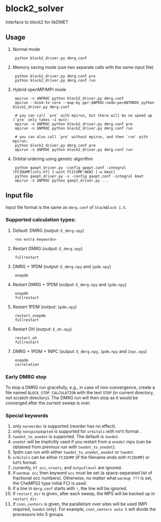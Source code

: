 # block2_solver
Interface to block2 for libDMET

## Usage

1. Normal mode

        python block2_driver.py dmrg.conf

2. Memory saving mode (use two separate calls with the same input file)

        python block2_driver.py dmrg.conf pre
        python block2_driver.py dmrg.conf run

3. Hybrid openMP/MPI mode

        mpirun -n $NPROC python block2_driver.py dmrg.conf
        mpirun --bind-to core --map-by ppr:$NPROC:node:pe=$NTHRDS python block2_driver.py dmrg.conf

        # you can call `pre` with mpirun, but there will be no speed up (`pre` only takes ~1 min):
        mpirun -n $NPROC python block2_driver.py dmrg.conf pre
        mpirun -n $NPROC python block2_driver.py dmrg.conf run

        # you can also call `pre` without mpirun, and then `run` with mpirun:
        python block2_driver.py dmrg.conf pre
        mpirun -n $NPROC python block2_driver.py dmrg.conf run

4. Orbital ordering using genetic algorithm

        python gaopt_driver.py -config gaopt.conf -integral [FCIDUMP|ints.hf] [-wint FCICUMP.NEW] [-w kmat]
        python gaopt_driver.py -s -config gaopt.conf -integral kmat
        mpirun -n $NPROC python gaopt_driver.py ...


## Input file

Input file format is the same as `dmrg.conf` of `StackBlock 1.5`.

### Supported calculation types:

1. Default: DMRG (output: `E_dmrg.npy`)

        <no extra keywords>
2. Restart DMRG (output: `E_dmrg.npy`)

        fullrestart
3. DMRG + 1PDM (output: `E_dmrg.npy` and `1pdm.npy`)

        onepdm
4. Restart DMRG + 1PDM (output: `E_dmrg.npy` and `1pdm.npy`)

        onepdm
        fullrestart
5. Restart 1PDM (output: `1pdm.npy`)

        restart_onepdm
        fullrestart
6. Restart OH (output: `E_oh.npy`)

        restart_oh
        fullrestart
7. DMRG + 1PDM + 1NPC (output: `E_dmrg.npy`, `1pdm.npy` and `1npc.npy`)

        onepdm
        correlation

### Early DMRG stop

To stop a DMRG run gracefully, e.g., in case of non-convergence, 
create a file named `BLOCK_STOP_CALCULATION` with the text `STOP` (in current directory, not scratch directory).
The DMRG run will then stop as it would be converged after the current sweep is over.

### Special keywords

1. only `noreorder` is supported (reorder has no effect).
2. only `nonspinadapted` is supported for `orbitals` with `hdf5` format .
3. `twodot_to_onedot` is supported. The default is `twodot`.
4. `onedot` will be implicitly used if you restart from a `onedot` mps (can be obtained from previous run with `twodot_to_onedot`).
5. 1pdm can run with either `twodot_to_onedot`, `onedot` or `twodot`.
6. `orbitals` can be either `FCIDUMP` (if the filename ends with `FCIDUMP`) or `hdf5` format.
7. currently, `hf_occ`, `nroots`, and `outputlevel` are ignored.
8. if `warmup occ` then keyword `occ` must be set (a space-separated list of fractional occ numbers).
   Otherwise, no matter what `warmup ???` is set, the CheMPS2 type initial FCI is used.
9. if a line in `dmrg.conf` starts with `!`, the line will be ignored.
10. if `restart_dir` is given, after each sweep, the MPS will be backed up in `restart_dir`.
11. if `conn_centers` is given, the parallelism over sites will be used (MPI required, `twodot` only). For example, `conn_centers auto 5` will divide the processors into 5 groups.
